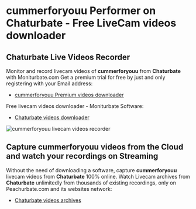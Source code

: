 # cummerforyouu Performer on Chaturbate - Free LiveCam videos downloader

## Chaturbate Live Videos Recorder

Monitor and record livecam videos of **cummerforyouu** from **Chaturbate** with Moniturbate.com
Get a premium trial for free by just and only registering with your Email address:
* [cummerforyouu Premium videos downloader](https://moniturbate.com/request-demo-licence-key.html)

Free livecam videos downloader - Moniturbate Software:
* [Chaturbate videos downloader](https://moniturbate.com/moniturbate-download-software.html)

![cummerforyouu livecam videos recorder](https://peachurnet.com/templates/moniturbate-software.png)


## Capture cummerforyouu videos from the Cloud and watch your recordings on Streaming

Without the need of downloading a software, capture **cummerforyouu** livecam videos from **Chaturbate** 100% online.
Watch Livecam archives from **Chaturbate** unlimitedly from thousands of existing recordings, only on Peachurbate.com and its websites network:
* [Chaturbate videos archives](https://peachurnet.com/)